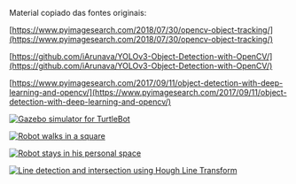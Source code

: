 Material copiado das fontes originais:

[https://www.pyimagesearch.com/2018/07/30/opencv-object-tracking/](https://www.pyimagesearch.com/2018/07/30/opencv-object-tracking/)

[https://github.com/iArunava/YOLOv3-Object-Detection-with-OpenCV/](https://github.com/iArunava/YOLOv3-Object-Detection-with-OpenCV/)

[https://www.pyimagesearch.com/2017/09/11/object-detection-with-deep-learning-and-opencv/](https://www.pyimagesearch.com/2017/09/11/object-detection-with-deep-learning-and-opencv/)

[![Gazebo simulator for TurtleBot](https://res.cloudinary.com/marcomontalbano/image/upload/v1583787667/video_to_markdown/images/youtube--SR9bfCALZJ8-c05b58ac6eb4c4700831b2b3070cd403.jpg)](https://youtu.be/SR9bfCALZJ8 "Gazebo simulator for TurtleBot")

[![Robot walks in a square](https://res.cloudinary.com/marcomontalbano/image/upload/v1583789203/video_to_markdown/images/youtube--8R6xdfzpzHo-c05b58ac6eb4c4700831b2b3070cd403.jpg)](https://youtu.be/8R6xdfzpzHo "Robot walks in a square")

[![Robot stays in his personal space](https://res.cloudinary.com/marcomontalbano/image/upload/v1583789408/video_to_markdown/images/youtube--5pgBoovNbkU-c05b58ac6eb4c4700831b2b3070cd403.jpg)](https://youtu.be/5pgBoovNbkU "Robot stays in his personal space")

[![Line detection and intersection using Hough Line Transform](https://res.cloudinary.com/marcomontalbano/image/upload/v1583789685/video_to_markdown/images/youtube--UGZRjutI2kw-c05b58ac6eb4c4700831b2b3070cd403.jpg)](https://youtu.be/UGZRjutI2kw "Line detection and intersection using Hough Line Transform")